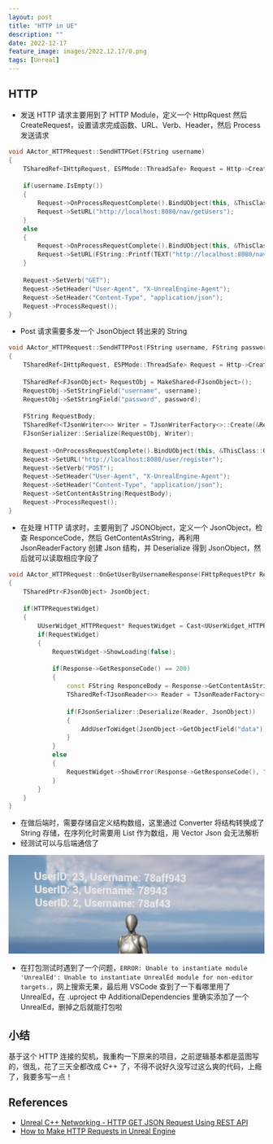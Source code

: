 ```yaml
---
layout: post
title: "HTTP in UE"
description: ""
date: 2022-12-17
feature_image: images/2022.12.17/0.png
tags: [Unreal]
---
```


<!--more-->

## HTTP

- 发送 HTTP 请求主要用到了 HTTP Module，定义一个 HttpRquest 然后 CreateRequest，设置请求完成函数、URL、Verb、Header，然后 Process 发送请求

```C++
void AActor_HTTPRequest::SendHTTPGet(FString username)
{
	TSharedRef<IHttpRequest, ESPMode::ThreadSafe> Request = Http->CreateRequest();

	if(username.IsEmpty())
	{
		Request->OnProcessRequestComplete().BindUObject(this, &ThisClass::OnGetUsersResponce);
		Request->SetURL("http://localhost:8080/nav/getUsers");
	}
	else
	{
		Request->OnProcessRequestComplete().BindUObject(this, &ThisClass::OnGetUserByUsernameResponse);
  		Request->SetURL(FString::Printf(TEXT("http://localhost:8080/nav/getUser/%s"), *username));
	}

	Request->SetVerb("GET");
	Request->SetHeader("User-Agent", "X-UnrealEngine-Agent");
	Request->SetHeader("Content-Type", "application/json");
	Request->ProcessRequest();
}
```

- Post 请求需要多发一个 JsonObject 转出来的 String

```C++
void AActor_HTTPRequest::SendHTTPPost(FString username, FString password)
{
	TSharedRef<IHttpRequest, ESPMode::ThreadSafe> Request = Http->CreateRequest();

	TSharedRef<FJsonObject> RequestObj = MakeShared<FJsonObject>();
	RequestObj->SetStringField("username", username);
	RequestObj->SetStringField("password", password);

	FString RequestBody;
	TSharedRef<TJsonWriter<>> Writer = TJsonWriterFactory<>::Create(&RequestBody);
	FJsonSerializer::Serialize(RequestObj, Writer);
	
	Request->OnProcessRequestComplete().BindUObject(this, &ThisClass::OnPostRegister);
	Request->SetURL("http://localhost:8080/user/register");
	Request->SetVerb("POST");
	Request->SetHeader("User-Agent", "X-UnrealEngine-Agent");
	Request->SetHeader("Content-Type", "application/json");
	Request->SetContentAsString(RequestBody);
	Request->ProcessRequest();
}
```

- 在处理 HTTP 请求时，主要用到了 JSONObject，定义一个 JsonObject，检查 ResponceCode，然后 GetContentAsString，再利用 JsonReaderFactory 创建 Json 结构，并 Deserialize 得到 JsonObject，然后就可以读取相应字段了

```C++
void AActor_HTTPRequest::OnGetUserByUsernameResponse(FHttpRequestPtr Request, FHttpResponsePtr Response, bool bConnectedSuccessfully)
{
	TSharedPtr<FJsonObject> JsonObject;

	if(HTTPRequestWidget)
	{
		UUserWidget_HTTPRequest* RequestWidget = Cast<UUserWidget_HTTPRequest>(HTTPRequestWidget->GetWidget());
		if(RequestWidget)
		{
			RequestWidget->ShowLoading(false);

			if(Response->GetResponseCode() == 200)
			{
				const FString ResponceBody = Response->GetContentAsString();
				TSharedRef<TJsonReader<>> Reader = TJsonReaderFactory<>::Create(ResponceBody);

				if(FJsonSerializer::Deserialize(Reader, JsonObject))
				{
					AddUserToWidget(JsonObject->GetObjectField("data"));
				}
			}
			else
			{
				RequestWidget->ShowError(Response->GetResponseCode(), "Error Occured");
			}
		}
	}
}
```

- 在做后端时，需要存储自定义结构数组，这里通过 Converter 将结构转换成了 String 存储，在序列化时需要用 List 作为数组，用 Vector Json 会无法解析
- 经测试可以与后端通信了

![](../images/2022.12.17/0.png)

- 在打包测试时遇到了一个问题，`ERROR: Unable to instantiate module 'UnrealEd': Unable to instantiate UnrealEd module for non-editor targets.`，网上搜索无果，最后用 VSCode 查到了一下看哪里用了 UnrealEd，在 .uproject 中 AdditionalDependencies 里确实添加了一个 UnrealEd，删掉之后就能打包啦

## 小结

基于这个 HTTP 连接的契机，我重构一下原来的项目，之前逻辑基本都是蓝图写的，很乱，花了三天全都改成 C++ 了，不得不说好久没写过这么爽的代码，上瘾了，我要多写一点！

## References

- [Unreal C++ Networking - HTTP GET JSON Request Using REST API](https://www.youtube.com/watch?v=c6gad7tXfTM&t=3005s)
- [How to Make HTTP Requests in Unreal Engine](https://www.youtube.com/watch?v=vLGZp5hl6qU&t=604s)